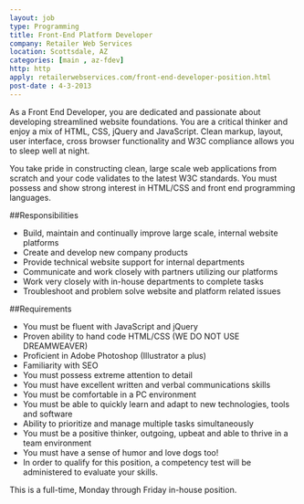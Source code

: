 ```yaml
---
layout: job
type: Programming
title: Front-End Platform Developer
company: Retailer Web Services
location: Scottsdale, AZ
categories: [main , az-fdev]
http: http
apply: retailerwebservices.com/front-end-developer-position.html
post-date : 4-3-2013
---
```


As a Front End Developer, you are dedicated and passionate about developing streamlined website foundations. You are a critical thinker and enjoy a mix of HTML, CSS, jQuery and JavaScript. Clean markup, layout, user interface, cross browser functionality and W3C compliance allows you to sleep well at night.

You take pride in constructing clean, large scale web applications from scratch and your code validates to the latest W3C standards. You must possess and show strong interest in HTML/CSS and front end programming languages.

##Responsibilities

* Build, maintain and continually improve large scale, internal website platforms
* Create and develop new company products
* Provide technical website support for internal departments
* Communicate and work closely with partners utilizing our platforms
* Work very closely with in-house departments to complete tasks
* Troubleshoot and problem solve website and platform related issues

##Requirements

* You must be fluent with JavaScript and jQuery
* Proven ability to hand code HTML/CSS (WE DO NOT USE DREAMWEAVER)
* Proficient in Adobe Photoshop (Illustrator a plus)
* Familiarity with SEO
* You must possess extreme attention to detail
* You must have excellent written and verbal communications skills
* You must be comfortable in a PC environment
* You must be able to quickly learn and adapt to new technologies, tools and software
* Ability to prioritize and manage multiple tasks simultaneously
* You must be a positive thinker, outgoing, upbeat and able to thrive in a team environment
* You must have a sense of humor and love dogs too!
* In order to qualify for this position, a competency test will be administered to evaluate your skills.

This is a full-time, Monday through Friday in-house position.